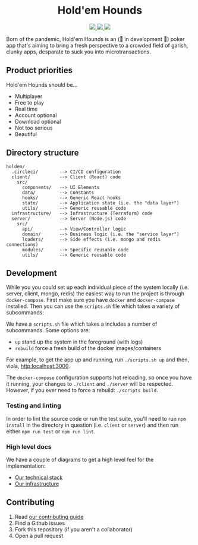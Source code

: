 <h1 align="center">Hold'em Hounds</h1>

<p align="center">
  <a href="https://codeclimate.com/github/timhaley94/holdem/maintainability">
    <img src="https://api.codeclimate.com/v1/badges/b4b31a8f8cf13a23ca93/maintainability" />
  </a>
  <a href="https://codeclimate.com/github/timhaley94/holdem/test_coverage">
    <img src="https://api.codeclimate.com/v1/badges/b4b31a8f8cf13a23ca93/test_coverage" />
  </a>
  <a href="https://circleci.com/gh/timhaley94/holdem">
    <img src="https://circleci.com/gh/timhaley94/holdem.svg?style=shield" />
  </a>
</p>

Born of the pandemic, Hold'em Hounds is an (🚧 in development 🚧) poker app that's aiming to
bring a fresh perspective to a crowded field of garish, clunky apps, desparate to suck you
into microtransactions.

## Product priorities

Hold'em Hounds should be...

- Multiplayer
- Free to play
- Real time
- Account optional
- Download optional
- Not too serious
- Beautiful

## Directory structure

```
holdem/
  .circleci/        --> CI/CD configuration
  client/           --> Client (React) code
    src/
      components/   --> UI Elements
      data/         --> Constants
      hooks/        --> Generic React hooks
      state/        --> Application state (i.e. the "data layer")
      utils/        --> Generic reusable code
  infrastructure/   --> Infrastructure (Terraform) code
  server/           --> Server (Node.js) code
    src/
      api/          --> View/Controller logic
      domain/       --> Business logic (i.e. the "service layer")
      loaders/      --> Side effects (i.e. mongo and redis connections)
      modules/      --> Specific reusable code
      utils/        --> Generic reusable code
```

## Development

While you you could set up each individual piece of the system locally (i.e. server, client, mongo, redis)
the easiest way to run the project is through `docker-compose`. First make sure you have `docker` and
`docker-compose` installed. Then you can use the `scripts.sh` file which takes a variety of subcommands:

We have a `scripts.sh` file which takes a includes a number of subcommands. Some options are:
- `up` stand up the system in the foreground (with logs)
- `rebuild` force a fresh build of the docker images/containers

For example, to get the app up and running, run `./scripts.sh up` and then, viola,
[http:localhost:3000](http:localhost:3000).

The `docker-compose` configuration supports hot reloading, so once you have it running, your
changes to `./client` and `./server` will be respected. However, if you ever need to force a
rebuild: `./scripts build`.

### Testing and linting

In order to lint the source code or run the test suite, you'll need to run `npm install` in the
directory in question (i.e. `client` or `server`) and then run either `npm run test` or `npm run lint`.

### High level docs

We have a couple of diagrams to get a high level feel for the implementation:
- [Our technical stack](docs/diagrams/the_stack.png)
- [Our infrastructure](docs/diagrams/infrastructure.png)

## Contributing

1. Read [our contributing guide](docs/CONTRIBUTING.md)
2. Find a Github issues
3. Fork this repository (if you aren't a collaborator)
4. Open a pull request
